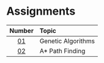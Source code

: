 # Assignments

|  Number   | Topic              |
| :-------: | :----------------- |
| [01](01/) | Genetic Algorithms |
| [02](02/) | A\* Path Finding   |
